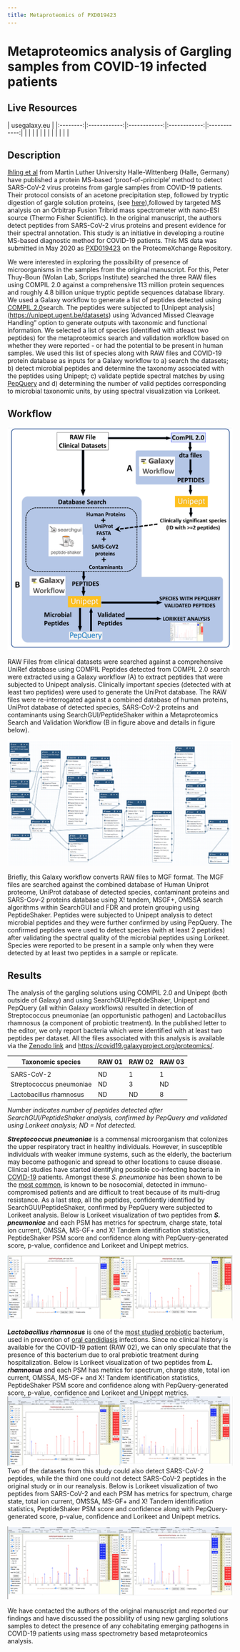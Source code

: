 ```yaml
---
title: Metaproteomics of PXD019423
---
```


# Metaproteomics analysis of Gargling samples from COVID-19 infected patients

## Live Resources

| usegalaxy.eu |
|:--------:|:------------:|:------------:|:------------:|:------------:|
| <FlatShield label="data library" message="view" href="https://usegalaxy.eu/library/list#folders/F61b36ed9cec77ec5" alt="Raw data from data library" /> |
| <FlatShield label="Input data" message="view" href="https://usegalaxy.eu/u/galaxyp/h/pr-2020-00822a-inputs-for-pxd019423-metaproteomics-search-12052020" alt="Raw data plus auxillary data" /> |
| <FlatShield label="ComPIL2.0 Analysis" message="view" href="https://usegalaxy.eu/u/galaxyp/h/pr-2020-00822a-pxd019423-compil-20-analysis" alt="ComPIL2.0 Analysis" /> |
| <FlatShield label="Result history" message="view" href="https://usegalaxy.eu/u/galaxyp/h/pr-2020-00822a-outputs-pxd019423-metaproteomics-search-12052020
" alt="Galaxy history" /> |
| <FlatShield label="workflow" message="run" href="https://usegalaxy.eu/u/galaxyp/w/pr-2020-00822a-pxd019423metaproteomics-workflow-12052020" alt="Galaxy workflow" /> |
| <FlatShield label="ComPIL2.0_output_processing_workflow" message="run" href="https://usegalaxy.eu/u/galaxyp/w/pr-2020-00822a-compil-20-output-processing-to-distinct-peptides-pxd019423---17-columns" alt="ComPIL2.0_output_processing_workflow" /> |


## Description

[Ihling et al](https://pubs.acs.org/doi/10.1021/acs.jproteome.0c00280)  from Martin Luther University Halle-Wittenberg (Halle, Germany) have published a protein MS-based ‘proof-of-principle’ method to detect SARS-CoV-2 virus proteins from gargle samples from COVID-19 patients. Their protocol consists of an acetone precipitation step, followed by tryptic digestion of gargle solution proteins, (see [here](../PXD018682/)),followed by targeted MS analysis on an Orbitrap Fusion Tribrid mass spectrometer with nano-ESI source (Thermo Fisher Scientific). In the original manuscript, the authors detect peptides from SARS-CoV-2 virus proteins and present evidence for their spectral annotation. This study is an initiative in developing a routine MS-based diagnostic method for COVID-19 patients. This MS data was submitted in May 2020 as [PXD019423](http://dx.doi.org/10.6019/PXD019423) on the ProteomeXchange Repository.

We were interested in exploring the possibility of presence of microorganisms in the samples from the original manuscript. For this, Peter Thuy-Boun (Wolan Lab, Scripps Institute) searched the three RAW files using COMPIL 2.0 against a comprehensive 113 million protein sequences and roughly 4.8 billion unique tryptic peptide sequences database library. We used a Galaxy workflow to generate a list of peptides detected using [COMPIL 2.0](https://pubs.acs.org/doi/10.1021/acs.jproteome.8b00722)search. The peptides were subjected to [Unipept analysis] (https://unipept.ugent.be/datasets) using ‘Advanced Missed Cleavage Handling” option to generate outputs with taxonomic and functional information. We selected a list of species (identified with atleast two peptides) for the metaproteomics search and validation workflow based on whether they were reported - or had the potential to be present in human samples. We used this list of species along with RAW files and COVID-19 protein database as inputs for a Galaxy workflow to a) search the datasets; b) detect microbial peptides and determine the taxonomy associated with the peptides using Unipept; c) validate peptide spectral matches by using [PepQuery](https://genome.cshlp.org/content/29/3/485.full) and d) determining the number of valid peptides corresponding to microbial taxonomic units, by using spectral visualization via Lorikeet.


## Workflow


![](./img/wf1.png)

RAW Files from clinical datasets were searched against a comprehensive UniRef database using COMPIL Peptides detected from COMPIL 2.0 search were extracted using a Galaxy workflow (A) to extract peptides that were subjected to Unipept analysis. Clinically important species (detected with at least two peptides) were used to generate the UniProt database. The RAW files were re-interrogated against a combined database of human proteins, UniProt database of detected species, SARS-CoV-2 proteins and contaminants using SearchGUI/PeptideShaker within a Metaproteomics Search and Validation Workflow (B in figure above and details in figure below).   

![](./img/wf2.png)

Briefly, this Galaxy workflow converts RAW files to MGF format. The MGF files are searched against the combined database of Human Uniprot proteome, UniProt database of detected species, contaminant proteins and SARS-Cov-2 proteins database using X! tandem, MSGF+, OMSSA search algorithms within SearchGUI and FDR and protein grouping using PeptideShaker. Peptides were subjected to Unipept analysis to detect microbial peptides and they were further confirmed by using PepQuery. The confirmed peptides were used to detect species (with at least 2 peptides) after validating the spectral quality of the microbial peptides using Lorikeet. Species were reported to be present in a sample only when they were detected by at least two peptides in a sample or replicate.



## Results
The analysis of the gargling solutions using COMPIL 2.0 and Unipept (both outside of Galaxy) and using SearchGUI/PeptideShaker, Unipept and PepQuery (all within Galaxy workflows) resulted in detection of Streptococcus pneumoniae (an opportunistic pathogen) and Lactobacillus rhamnosus (a component of probiotic treatment). In the published letter to the editor, we only report bacteria which were identified with at least two peptides per dataset.
All the files associated with this analysis is available via the [Zenodo link]() and https://covid19.galaxyproject.org/proteomics/.


| Taxonomic species        | RAW 01 | RAW 02 | RAW 03 |
|--------------------------|--------|--------|--------|
|                          |        |        |        |
| SARS-CoV-2               |   ND   |    1   |    1   |
| Streptococcus pneumoniae |   ND   |    3   |   ND   |
| Lactobacillus rhamnosus  |   ND   |   ND   |    8   |

*Number indicates number of peptides detected after SearchGUI/PeptideShaker analysis, confirmed by PepQuery and validated using Lorikeet analysis; ND = Not detected.*




 **_Streptococcus pneumoniae_** is a commensal microorganism that colonizes the upper respiratory tract in healthy individuals. However, in susceptible individuals with weaker immune systems, such as the elderly, the bacterium may become pathogenic and spread to other locations to cause disease. Clinical studies have started identifying possible co-infecting bacteria in [COVID-19](https://pubmed.ncbi.nlm.nih.gov/32408156/) patients. Amongst these *S. pneumoniae* has been shown to be the [most common](https://www.ncbi.nlm.nih.gov/pmc/articles/PMC7245213/), is known to be nosocomial, detected in immuno-compromised patients and are difficult to treat because of its multi-drug resistance.
As a last step, all the peptides, confidently identified by SearchGUI/PeptideShaker, confirmed by PepQuery were subjected to Lorikeet analysis. Below is Lorikeet visualization of two peptides from **_S. pneumoniae_** and each PSM has metrics for spectrum, charge state, total ion current, OMSSA, MS-GF+ and X! Tandem identification statistics, PeptideShaker PSM score and confidence along with PepQuery-generated score, p-value, confidence and Lorikeet and Unipept metrics.


![](./img/SP.png)



**_Lactobacillus rhamnosus_** is one of the [most studied probiotic](https://onlinelibrary.wiley.com/doi/abs/10.1111/j.1601-0825.2007.01386.x) bacterium, used in prevention of [oral candidiasis](https://doi.org/10.1177/154405910708600204) infections. Since no clinical history is available for the COVID-19 patient (RAW 02), we can only speculate that the presence of this bacterium due to oral prebiotic treatment during hospitalization.  Below is Lorikeet visualization of two peptides from **_L. rhamnosus_** and each PSM has metrics for spectrum, charge state, total ion current, OMSSA, MS-GF+ and X! Tandem identification statistics, PeptideShaker PSM score and confidence along with PepQuery-generated score, p-value, confidence and Lorikeet and Unipept metrics.
![](./img/LR.png)
Two of the datasets from this study could also detect SARS-CoV-2 peptides, while the third one could not detect SARS-CoV-2 peptides in the original study or in our reanalysis. Below is Lorikeet visualization of two peptides from SARS-CoV-2 and each PSM has metrics for spectrum, charge state, total ion current, OMSSA, MS-GF+ and X! Tandem identification statistics, PeptideShaker PSM score and confidence along with PepQuery-generated score, p-value, confidence and Lorikeet and Unipept metrics.



![](./img/COV2.png)



We have contacted the authors of the original manuscript and reported our findings and have discussed the possibility of using new gargling solutions samples to detect the presence of any cohabitating emerging pathogens in COVID-19 patients using mass spectrometry based metaproteomics analysis.


